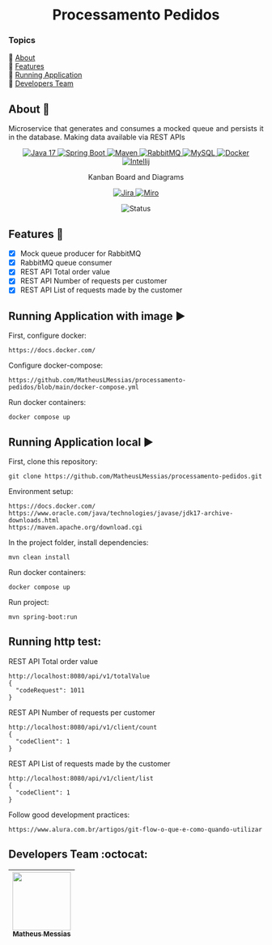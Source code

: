 <h1 align="center">Processamento Pedidos</h1>

### Topics
:small_blue_diamond: [About](#about-book)  
:small_blue_diamond: [Features](#features-wrench)  
:small_blue_diamond: [Running Application](#running-application-with-image-arrow_forward)  
:small_blue_diamond: [Developers Team](#developers-team-octocat)  

## About :book:
<p align="justify">
    Microservice that generates and consumes a mocked queue and persists it in the database. Making data available via REST APIs
</p>
<p align="center">
    <a href="https://www.oracle.com/java/technologies/javase/jdk17-archive-downloads.html" target="_blank">
        <img src="https://img.shields.io/badge/Java-ED8B00?style=for-the-badge&logo=openjdk&logoColor=white" alt="Java 17">
    </a>
    <a href="https://spring.io/projects/spring-boot" target="_blank">
        <img src="https://img.shields.io/badge/SpringBoot-6DB33F?style=flat-square&logo=Spring&logoColor=white" alt="Spring Boot">
    </a>
    <a href="https://maven.apache.org/download.cgi" target="_blank">
        <img src="https://img.shields.io/badge/Apache%20Maven-C71A36?style=for-the-badge&logo=Apache%20Maven&logoColor=white" alt="Maven">
    </a>
    <a href="https://www.rabbitmq.com/" target="_blank">
        <img src="https://img.shields.io/badge/Rabbitmq-FF6600?style=for-the-badge&logo=rabbitmq&logoColor=white" alt="RabbitMQ">
    </a>
    <a href="https://www.mysql.com/" target="_blank">
        <img src="https://img.shields.io/badge/mysql-4479A1.svg?style=for-the-badge&logo=mysql&logoColor=white" alt="MySQL">
    </a>
    <a href="https://docs.docker.com/" target="_blank">
        <img src="https://img.shields.io/badge/docker-%230db7ed.svg?style=for-the-badge&logo=docker&logoColor=white" alt="Docker">
    </a>
    <a href="https://www.jetbrains.com/pt-br/idea/" target="_blank">
        <img src="https://img.shields.io/badge/IntelliJIDEA-000000.svg?style=for-the-badge&logo=intellij-idea&logoColor=white" alt="Intellij">
    </a>
</p>

<p align="center">
    Kanban Board and Diagrams
</p>
<p align="center">
    <a href="https://matheuslmessias09.atlassian.net/jira/software/projects/DPDP/boards/3" target="_blank">
        <img src="https://img.shields.io/badge/jira-%230A0FFF.svg?style=for-the-badge&logo=jira&logoColor=white" alt="Jira">
    </a>
    <a href="https://miro.com/welcomeonboard/MVBLQ3dTc3RDY01YVWg1WFlqWFBPWnZXdHBES0l3Y0RLV1dhS213c255YnRpSFgxOWVlSUUybkxBeGtWaTlYUnwzNDU4NzY0NTkxMzk1Mjk2MzA2fDI=?share_link_id=846127350215" target="_blank">
        <img src="https://img.shields.io/badge/Canva-%2300C4CC.svg?style=for-the-badge&logo=Canva&logoColor=white" alt="Miro">
    </a>
</p>

<p align="center">
    <img src="http://img.shields.io/static/v1?label=STATUS&message=FINISHED&color=GREEN&style=for-the-badge" alt="Status">
</p>

## Features :wrench:
- [X] Mock queue producer for RabbitMQ
- [X] RabbitMQ queue consumer
- [X] REST API Total order value
- [X] REST API Number of requests per customer
- [X] REST API List of requests made by the customer

## Running Application with image :arrow_forward:
First, configure docker:
```
https://docs.docker.com/
```
Configure docker-compose:
```
https://github.com/MatheusLMessias/processamento-pedidos/blob/main/docker-compose.yml
```
Run docker containers:
```
docker compose up
```
## Running Application local :arrow_forward:
First, clone this repository:
```
git clone https://github.com/MatheusLMessias/processamento-pedidos.git
```
Environment setup:
```
https://docs.docker.com/
https://www.oracle.com/java/technologies/javase/jdk17-archive-downloads.html
https://maven.apache.org/download.cgi
```
In the project folder, install dependencies:
```
mvn clean install
```
Run docker containers:
```
docker compose up
```
Run project:
```
mvn spring-boot:run
```
## Running http test:
REST API Total order value
```
http://localhost:8080/api/v1/totalValue 
{
  "codeRequest": 1011 
}
```
REST API Number of requests per customer
```
http://localhost:8080/api/v1/client/count 
{
  "codeClient": 1 
}
```
REST API List of requests made by the customer
```
http://localhost:8080/api/v1/client/list
{
  "codeClient": 1 
}
```

Follow good development practices:
```
https://www.alura.com.br/artigos/git-flow-o-que-e-como-quando-utilizar
```

## Developers Team :octocat:
| [<img src="https://avatars.githubusercontent.com/u/101664656" width=115><br><sub>Matheus Messias</sub>](https://github.com/MatheusLMessias) | 
| :---: |

